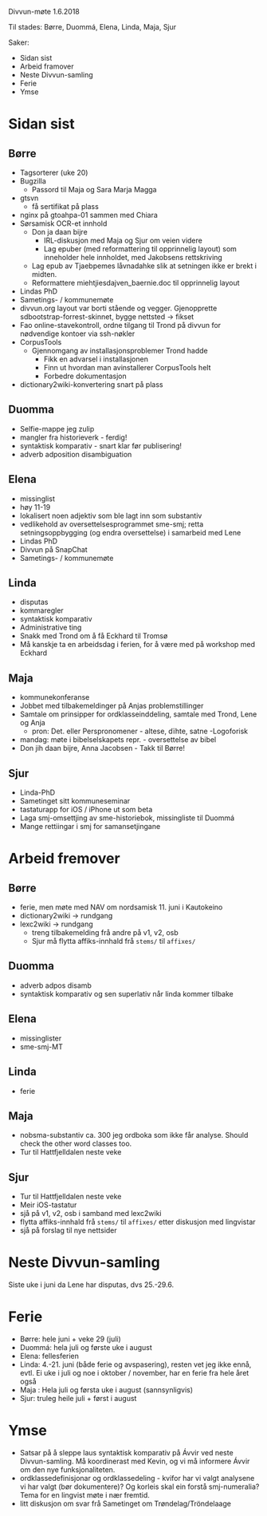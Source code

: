 Divvun-møte 1.6.2018

Til stades: Børre, Duommá, Elena, Linda, Maja, Sjur

Saker:
* Sidan sist
* Arbeid framover
* Neste Divvun-samling
* Ferie
* Ymse

#  Sidan sist

##  Børre
* Tagsorterer (uke 20)
* Bugzilla
    - Passord til Maja og Sara Marja Magga
* gtsvn
    - få sertifikat på plass
* nginx på gtoahpa-01 sammen med Chiara
* Sørsamisk OCR-et innhold
    - Don ja daan bijre
        - IRL-diskusjon med Maja og Sjur om veien videre
        - Lag epuber (med reformattering til opprinnelig layout) som inneholder hele
    innholdet, med Jakobsens rettskriving
    - Lag epub av Tjaebpemes låvnadahke slik at setningen ikke er brekt i midten.
    - Reformattere miehtjiesdajven_baernie.doc til opprinnelig layout
* Lindas PhD
* Sametings- / kommunemøte
* divvun.org layout var borti stående og vegger. Gjenopprette
  sdbootstrap-forrest-skinnet, bygge nettsted -> fikset
* Fao online-stavekontroll, ordne tilgang til Trond på divvun for nødvendige
  kontoer via ssh-nøkler
* CorpusTools
    - Gjennomgang av installasjonsproblemer Trond hadde
        - Fikk en advarsel i installasjonen
        - Finn ut hvordan man avinstallerer CorpusTools helt
        - Forbedre dokumentasjon
* dictionary2wiki-konvertering snart på plass

##  Duomma
* Selfie-mappe jeg zulip
* mangler fra historieverk - ferdig!
* syntaktisk komparativ - snart klar før publisering!
* adverb adposition disambiguation

##  Elena
* missinglist
* høy 11-19
* lokalisert noen adjektiv som ble lagt inn som substantiv
* vedlikehold av oversettelsesprogrammet sme-smj; retta setningsoppbygging (og
  endra oversettelse) i samarbeid med Lene
* Lindas PhD
* Divvun på SnapChat
* Sametings- / kommunemøte

##  Linda
* disputas
* kommaregler
* syntaktisk komparativ
* Administrative ting
* Snakk med Trond om å få Eckhard til Tromsø
* Må kanskje ta en arbeidsdag i ferien, for å være med på workshop med Eckhard

##  Maja
* kommunekonferanse
* Jobbet med tilbakemeldinger på Anjas problemstillinger
* Samtale om prinsipper for ordklasseinddeling, samtale med Trond, Lene og Anja
  - pron: Det. eller Perspronomener - altese, dïhte, satne -Logoforisk
* mandag: møte i bibelselskapets repr. - oversettelse av bibel
* Don jih daan bijre, Anna Jacobsen - Takk til Børre!

##  Sjur
* Linda-PhD
* Sametinget sitt kommuneseminar
* tastaturapp for iOS / iPhone ut som beta
* Laga smj-omsettjing av sme-historiebok, missingliste til Duommá
* Mange rettiingar i smj for samansetjingane

#  Arbeid fremover

##  Børre
* ferie, men møte med NAV om nordsamisk 11. juni i Kautokeino
* dictionary2wiki -> rundgang
* lexc2wiki -> rundgang
    - treng tilbakemelding frå andre på v1, v2, osb
    - Sjur må flytta affiks-innhald frå `stems/` til `affixes/`

##  Duomma
* adverb adpos disamb
* syntaktisk komparativ og sen superlativ når linda kommer tilbake

##  Elena
* missinglister
* sme-smj-MT

##  Linda
* ferie

##  Maja
* nobsma-substantiv ca. 300 jeg ordboka som ikke får analyse. Should check the
  other word classes too.
* Tur til Hattfjelldalen neste veke

##  Sjur
* Tur til Hattfjelldalen neste veke
* Meir iOS-tastatur
* sjå på v1, v2, osb i samband med lexc2wiki
* flytta affiks-innhald frå `stems/` til `affixes/` etter diskusjon med
  lingvistar
* sjå på forslag til nye nettsider

#  Neste Divvun-samling

Siste uke i juni da Lene har disputas, dvs 25.-29.6.

#  Ferie
* Børre: hele juni + veke 29 (juli)
* Duommá: hela juli og første uke i august
* Elena: fellesferien
* Linda: 4.-21. juni (både ferie og avspasering), resten vet jeg ikke ennå,
  evtl. Ei uke i juli og noe i oktober / november, har en ferie fra hele året
  også
* Maja : Hela juli og førsta uke i august (sannsynligvis)
* Sjur: truleg heile juli + først i august

#  Ymse

* Satsar på å sleppe laus syntaktisk komparativ på Ávvir ved neste
  Divvun-samling. Må koordinerast med Kevin, og vi må informere Ávvir om den
  nye funksjonaliteten.
* ordklassedefinisjonar og ordklassedeling - kvifor har vi valgt analysene vi
  har valgt (bør dokumentere)? Og korleis skal ein forstå smj-numeralia? Tema
  for en lingvist møte i nær fremtid.
* litt diskusjon om svar frå Sametinget om Trøndelag/Tröndelaage
